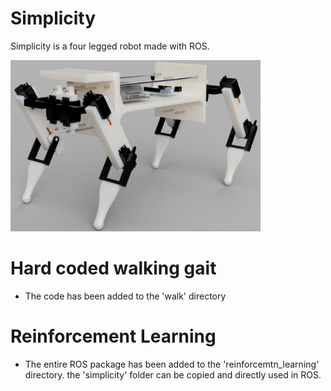 # Simplicity

Simplicity is a four legged robot made with ROS.

  
<img src="/images/SimplicityFullRendered.png" alt="render" width="400"/>

# Hard coded walking gait

  - The code has been added to the 'walk' directory

# Reinforcement Learning 

  - The entire ROS package has been added to the 'reinforcemtn_learning' directory. the 'simplicity' folder can be copied and directly used in ROS.
